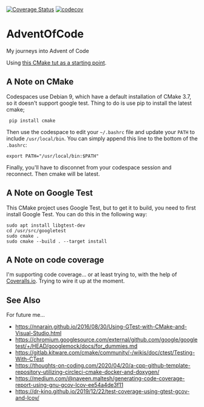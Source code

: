 [![Coverage Status](https://coveralls.io/repos/github/mrcaron/AdventOfCode/badge.svg?branch=main)](https://coveralls.io/github/mrcaron/AdventOfCode?branch=main)
[![codecov](https://codecov.io/gh/mrcaron/AdventOfCode/branch/AddCoverageGeneration/graph/badge.svg?token=V00SXCZM13)](https://codecov.io/gh/mrcaron/AdventOfCode)

# AdventOfCode
My journeys into Advent of Code

Using [this CMake tut as a starting point](https://riptutorial.com/cmake). 

## A Note on CMake
Codespaces use Debian 9, which have a default installation of CMake 3.7, so it doesn't support google test. Thing to do is use pip to install the latest cmake; 

     pip install cmake

Then use the codespace to edit your `~/.bashrc` file and update your `PATH` to include `/usr/local/bin`. You can simply append this line to the bottom of the `.bashrc`:

    export PATH="/usr/local/bin:$PATH"

Finally, you'll have to disconnet from your codespace session and reconnect. Then cmake will be latest.

## A Note on Google Test

This CMake project uses Google Test, but to get it to build, you need to first install Google Test. You can do this in the following way:

    sudo apt install libgtest-dev
    cd /usr/src/googletest
    sudo cmake .
    sudo cmake --build . --target install

## A Note on code coverage

I'm supporting code coverage... or at least trying to, with the help of [Coveralls.io](https://coveralls.io). Trying to wire it up at the moment.
    
## See Also

For future me...

* https://nnarain.github.io/2016/08/30/Using-GTest-with-CMake-and-Visual-Studio.html
* https://chromium.googlesource.com/external/github.com/google/googletest/+/HEAD/googlemock/docs/for_dummies.md
* https://gitlab.kitware.com/cmake/community/-/wikis/doc/ctest/Testing-With-CTest
* https://thoughts-on-coding.com/2020/04/20/a-cpp-github-template-repository-utilizing-circleci-cmake-docker-and-doxygen/
* https://medium.com/@naveen.maltesh/generating-code-coverage-report-using-gnu-gcov-lcov-ee54a4de3f11 
* https://dr-kino.github.io/2019/12/22/test-coverage-using-gtest-gcov-and-lcov/
